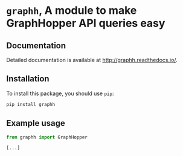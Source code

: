 # `graphh`, A module to make GraphHopper API queries easy

## Documentation

Detailed documentation is available at <http://graphh.readthedocs.io/>.

## Installation

To install this package, you should use `pip`:

```bash
pip install graphh
```

## Example usage

```python
from graphh import GraphHopper

[...]
```

